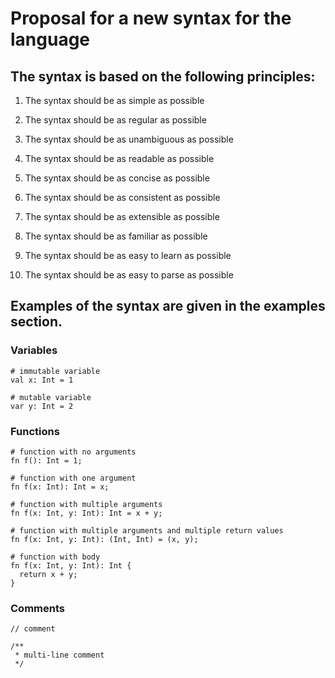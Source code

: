 # Proposal for a new syntax for the language

## The syntax is based on the following principles:

1.  The syntax should be as simple as possible

2.  The syntax should be as regular as possible

3.  The syntax should be as unambiguous as possible

4.  The syntax should be as readable as possible

5.  The syntax should be as concise as possible

6.  The syntax should be as consistent as possible

7.  The syntax should be as extensible as possible

8.  The syntax should be as familiar as possible

9.  The syntax should be as easy to learn as possible

10. The syntax should be as easy to parse as possible

## Examples of the syntax are given in the examples section.

### Variables

```
# immutable variable
val x: Int = 1

# mutable variable
var y: Int = 2
```

### Functions

```
# function with no arguments
fn f(): Int = 1;

# function with one argument
fn f(x: Int): Int = x;

# function with multiple arguments
fn f(x: Int, y: Int): Int = x + y;

# function with multiple arguments and multiple return values
fn f(x: Int, y: Int): (Int, Int) = (x, y);

# function with body
fn f(x: Int, y: Int): Int {
  return x + y;
}
```

### Comments

```
// comment

/**
 * multi-line comment
 */
```
